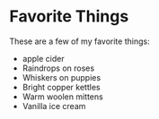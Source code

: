 # Favorite Things

These are a few of my favorite things:

- apple cider
- Raindrops on roses
- Whiskers on puppies
- Bright copper kettles
- Warm woolen mittens
- Vanilla ice cream
